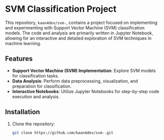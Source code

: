 # SVM Classification Project

This repository, `kaan4dev/svm-`, contains a project focused on implementing and experimenting with Support Vector Machine (SVM) classification models. The code and analysis are primarily written in Jupyter Notebook, allowing for an interactive and detailed exploration of SVM techniques in machine learning.

## Features

- **Support Vector Machine (SVM) Implementation**: Explore SVM models for classification tasks.
- **Data Analysis**: Perform data preprocessing, visualization, and preparation for classification.
- **Interactive Notebooks**: Utilize Jupyter Notebooks for step-by-step code execution and analysis.

## Installation

1. Clone the repository:
   ```bash
   git clone https://github.com/kaan4dev/svm-.git
